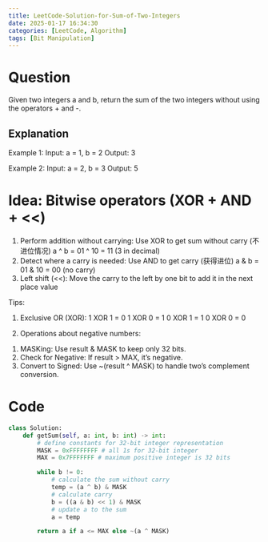 ```yaml
---
title: LeetCode-Solution-for-Sum-of-Two-Integers
date: 2025-01-17 16:34:30
categories: [LeetCode, Algorithm]
tags: [Bit Manipulation]
---
```


# Question

Given two integers a and b, return the sum of the two integers without using the operators + and -.

## Explanation

Example 1:
Input: a = 1, b = 2
Output: 3

Example 2:
Input: a = 2, b = 3
Output: 5

# Idea: Bitwise operators (XOR + AND + <<)

1. Perform addition without carrying: Use XOR to get sum without carry (不进位情况)
   a ^ b = 01 ^ 10 = 11 (3 in decimal)
2. Detect where a carry is needed: Use AND to get carry (获得进位)
   a & b = 01 & 10 = 00 (no carry)
3. Left shift (<<): Move the carry to the left by one bit to add it in the next place value

Tips:

1. Exclusive OR (XOR):
   1 XOR 1 = 0
   1 XOR 0 = 1
   0 XOR 1 = 1
   0 XOR 0 = 0

2. Operations about negative numbers:

1) MASKing: Use result & MASK to keep only 32 bits.
2) Check for Negative: If result > MAX, it’s negative.
3) Convert to Signed: Use ~(result ^ MASK) to handle two’s complement conversion.

# Code

```python
class Solution:
    def getSum(self, a: int, b: int) -> int:
        # define constants for 32-bit integer representation
        MASK = 0xFFFFFFFF # all 1s for 32-bit integer
        MAX = 0x7FFFFFFF # maximum positive integer is 32 bits

        while b != 0:
            # calculate the sum without carry
            temp = (a ^ b) & MASK
            # calculate carry
            b = ((a & b) << 1) & MASK
            # update a to the sum
            a = temp

        return a if a <= MAX else ~(a ^ MASK)

```
